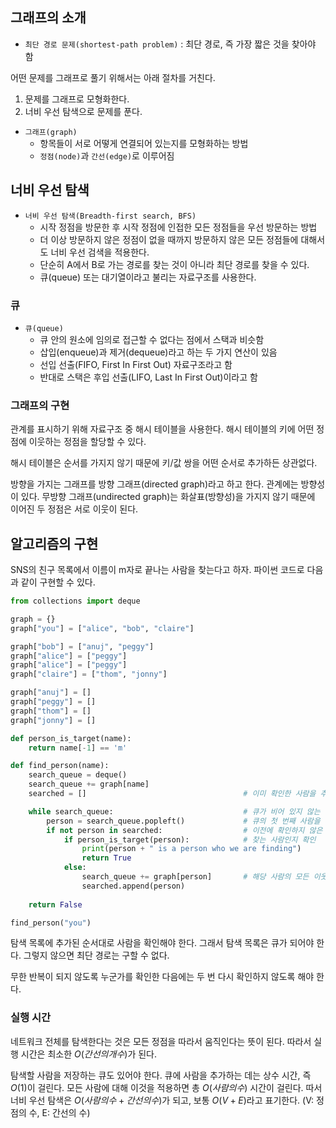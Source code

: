 ## 그래프의 소개

- `최단 경로 문제(shortest-path problem)` : 최단 경로, 즉 가장 짧은 것을 찾아야 함

어떤 문제를 그래프로 풀기 위해서는 아래 절차를 거친다.

1. 문제를 그래프로 모형화한다.
2. 너비 우선 탐색으로 문제를 푼다.

- `그래프(graph)`
  - 항목들이 서로 어떻게 연결되어 있는지를 모형화하는 방법
  - `정점(node)`과 `간선(edge)`로 이루어짐

## 너비 우선 탐색

- `너비 우선 탐색(Breadth-first search, BFS)`
  - 시작 정점을 방문한 후 시작 정점에 인접한 모든 정점들을 우선 방문하는 방법
  - 더 이상 방문하지 않은 정점이 없을 때까지 방문하지 않은 모든 정점들에 대해서도 너비 우선 검색을 적용한다.
  - 단순히 A에서 B로 가는 경로를 찾는 것이 아니라 최단 경로를 찾을 수 있다.
  - 큐(queue) 또는 대기열이라고 불리는 자료구조를 사용한다.

### 큐

- `큐(queue)`
  - 큐 안의 원소에 임의로 접근할 수 없다는 점에서 스택과 비슷함
  - 삽입(enqueue)과 제거(dequeue)라고 하는 두 가지 연산이 있음
  - 선입 선출(FIFO, First In First Out) 자료구조라고 함
  - 반대로 스택은 후입 선출(LIFO, Last In First Out)이라고 함

### 그래프의 구현

관계를 표시하기 위해 자료구조 중 해시 테이블을 사용한다. 해시 테이블의 키에 어떤 정점에 이웃하는 정점을 할당할 수 있다.

해시 테이블은 순서를 가지지 않기 때문에 키/값 쌍을 어떤 순서로 추가하든 상관없다. 

방향을 가지는 그래프를 방향 그래프(directed graph)라고 하고 한다. 관계에는 방향성이 있다. 무방향 그래프(undirected graph)는 화살표(방향성)을 가지지 않기 때문에 이어진 두 정점은 서로 이웃이 된다.

## 알고리즘의 구현

SNS의 친구 목록에서 이름이 m자로 끝나는 사람을 찾는다고 하자. 파이썬 코드로 다음과 같이 구현할 수 있다.

```python
from collections import deque

graph = {}
graph["you"] = ["alice", "bob", "claire"]

graph["bob"] = ["anuj", "peggy"]
graph["alice"] = ["peggy"]
graph["alice"] = ["peggy"]
graph["claire"] = ["thom", "jonny"]

graph["anuj"] = []
graph["peggy"] = []
graph["thom"] = []
graph["jonny"] = []

def person_is_target(name):
    return name[-1] == 'm'

def find_person(name):
    search_queue = deque()
    search_queue += graph[name]
    searched = []                                   # 이미 확인한 사람을 추적하기 위해 사용

    while search_queue:                             # 큐가 비어 있지 않는 한 계속 실행
        person = search_queue.popleft()             # 큐의 첫 번째 사람을 꺼냄
        if not person in searched:                  # 이전에 확인하지 않은 사람만 확인
            if person_is_target(person):            # 찾는 사람인지 확인
                print(person + " is a person who we are finding")
                return True
            else:
                search_queue += graph[person]       # 해당 사람의 모든 이웃을 탐색 목록에 추가
                searched.append(person)
    
    return False

find_person("you")
```

탐색 목록에 추가된 순서대로 사람을 확인해야 한다. 그래서 탐색 목록은 큐가 되어야 한다. 그렇지 않으면 최단 경로는 구할 수 없다.

무한 반복이 되지 않도록 누군가를 확인한 다음에는 두 번 다시 확인하지 않도록 해야 한다.

### 실행 시간

네트워크 전체를 탐색한다는 것은 모든 정점을 따라서 움직인다는 뜻이 된다. 따라서 실행 시간은 최소한 $O(간선의 개수)$가 된다.

탐색할 사람을 저장하는 큐도 있어야 한다. 큐에 사람을 추가하는 데는 상수 시간, 즉 $O(1)$이 걸린다. 모든 사람에 대해 이것을 적용하면 총 $O(사람의 수)$ 시간이 걸린다. 따서 너비 우선 탐색은 $O(사람의 수 + 간선의 수)$가 되고, 보통 $O(V+E)$라고 표기한다. (V: 정점의 수, E: 간선의 수)

